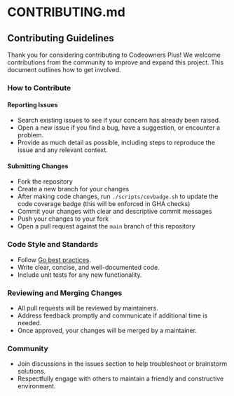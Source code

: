 # CONTRIBUTING.md

## Contributing Guidelines

Thank you for considering contributing to Codeowners Plus! We welcome contributions from the community to improve and expand this project. This document outlines how to get involved.

### How to Contribute

#### Reporting Issues
* Search existing issues to see if your concern has already been raised.
* Open a new issue if you find a bug, have a suggestion, or encounter a problem.
* Provide as much detail as possible, including steps to reproduce the issue and any relevant context.

#### Submitting Changes
* Fork the repository
* Create a new branch for your changes
* After making code changes, run `./scripts/covbadge.sh` to update the code coverage badge (this will be enforced in GHA checks)
* Commit your changes with clear and descriptive commit messages
* Push your changes to your fork
* Open a pull request against the `main` branch of this repository

### Code Style and Standards
* Follow [Go best practices](https://go.dev/doc/effective_go).
* Write clear, concise, and well-documented code.
* Include unit tests for any new functionality.

### Reviewing and Merging Changes
* All pull requests will be reviewed by maintainers.
* Address feedback promptly and communicate if additional time is needed.
* Once approved, your changes will be merged by a maintainer.

### Community
* Join discussions in the issues section to help troubleshoot or brainstorm solutions.
* Respectfully engage with others to maintain a friendly and constructive environment.
